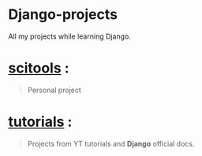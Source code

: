 # Django-projects
All my projects while learning Django.

# [scitools](https://github.com/BhavneetSingh7/Django-projects/tree/main/scitools) : 
>Personal project
# [tutorials](https://github.com/BhavneetSingh7/Django-projects/tree/main/tutorials) : 
>Projects from YT tutorials and **Django** official docs.
